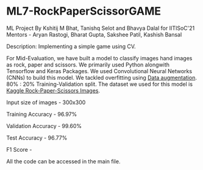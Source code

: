 # ML7-RockPaperScissorGAME
ML Project By Kshitij M Bhat, Tanishq Selot and Bhavya Dalal for IITISoC'21
Mentors - Aryan Rastogi, Bharat Gupta, Sakshee Patil, Kashish Bansal

Description: Implementing a simple game using CV.

For Mid-Evaluation, we have built a model to classify images hand images as rock, paper and scissors. We primarily used Python alongwith Tensorflow and Keras Packages. We used Convolutional Neural Networks (CNNs) to build this model. We tackled overfitting using [Data augmentation](https://www.tensorflow.org/tutorials/images/data_augmentation). 80% : 20% Training-Validation split. The dataset we used for this model is [Kaggle Rock-Paper-Scissors Images](https://www.kaggle.com/drgfreeman/rockpaperscissors). 

Input size of images - 300x300 

Training Accuracy - 96.97%

Validation Accuracy - 99.60%

Test Accuracy - 96.77%

F1 Score - 

All the code can be accessed in the main file.
